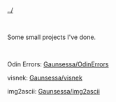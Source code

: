 [../](javascript:swapText('main'))

<br>

Some small projects I've done.

<br>

Odin Errors: [Gaunsessa/OdinErrors](https://github.com/Gaunsessa/OdinErrors)

visnek: [Gaunsessa/visnek](https://github.com/Gaunsessa/visnek)

img2ascii: [Gaunsessa/img2ascii](https://github.com/Gaunsessa/img2ascii)